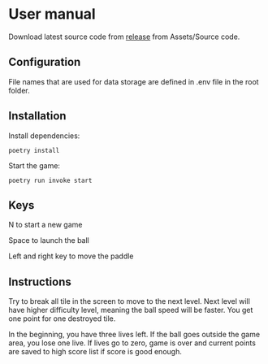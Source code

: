 # User manual

Download latest source code from [release](https://github.com/antonlep/ot-harjoitustyo/releases) from Assets/Source code.

## Configuration

File names that are used for data storage are defined in .env file in the root folder.

## Installation

Install dependencies:

`poetry install`

Start the game:

`poetry run invoke start`

## Keys

N to start a new game

Space to launch the ball

Left and right key to move the paddle

## Instructions

Try to break all tile in the screen to move to the next level. Next level will have higher difficulty level, meaning the ball speed will be faster. You get one point for one destroyed tile.

In the beginning, you have three lives left. If the ball goes outside the game area, you lose one live. If lives go to zero, game is over and current points are saved to high score list if score is good enough.
